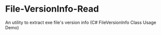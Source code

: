 # File-VersionInfo-Read
An utility to extract exe file's version info (C# FileVersionInfo Class Usage Demo)
